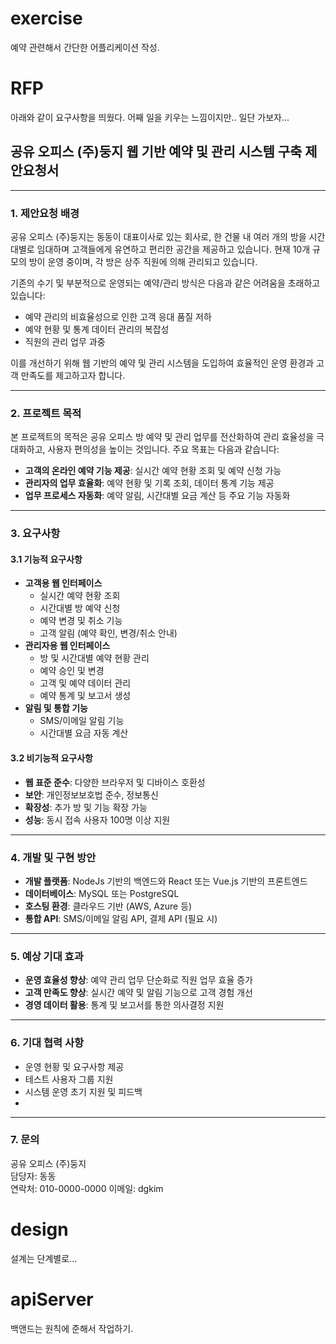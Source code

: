 # exercise
 예약 관련해서 간단한 어플리케이션 작성.

# RFP
아래와 같이 요구사항을 띄웠다. 어째 일을 키우는 느낌이지만.. 일단 가보자...

## 공유 오피스 (주)둥지 웹 기반 예약 및 관리 시스템 구축 제안요청서

---

### 1. 제안요청 배경
공유 오피스 (주)둥지는 동동이 대표이사로 있는 회사로, 한 건물 내 여러 개의 방을 시간대별로 임대하며 고객들에게 유연하고 편리한 공간을 제공하고 있습니다. 현재 10개 규모의 방이 운영 중이며, 각 방은 상주 직원에 의해 관리되고 있습니다.

기존의 수기 및 부분적으로 운영되는 예약/관리 방식은 다음과 같은 어려움을 초래하고 있습니다:
- 예약 관리의 비효율성으로 인한 고객 응대 품질 저하
- 예약 현황 및 통계 데이터 관리의 복잡성
- 직원의 관리 업무 과중

이를 개선하기 위해 웹 기반의 예약 및 관리 시스템을 도입하여 효율적인 운영 환경과 고객 만족도를 제고하고자 합니다.

---

### 2. 프로젝트 목적
본 프로젝트의 목적은 공유 오피스 방 예약 및 관리 업무를 전산화하여 관리 효율성을 극대화하고, 사용자 편의성을 높이는 것입니다. 주요 목표는 다음과 같습니다:
- **고객의 온라인 예약 기능 제공**: 실시간 예약 현황 조회 및 예약 신청 가능
- **관리자의 업무 효율화**: 예약 현황 및 기록 조회, 데이터 통계 기능 제공
- **업무 프로세스 자동화**: 예약 알림, 시간대별 요금 계산 등 주요 기능 자동화

---

### 3. 요구사항

#### 3.1 기능적 요구사항
- **고객용 웹 인터페이스**
  - 실시간 예약 현황 조회
  - 시간대별 방 예약 신청
  - 예약 변경 및 취소 기능
  - 고객 알림 (예약 확인, 변경/취소 안내)
- **관리자용 웹 인터페이스**
  - 방 및 시간대별 예약 현황 관리
  - 예약 승인 및 변경
  - 고객 및 예약 데이터 관리
  - 예약 통계 및 보고서 생성
- **알림 및 통합 기능**
  - SMS/이메일 알림 기능
  - 시간대별 요금 자동 계산

#### 3.2 비기능적 요구사항
- **웹 표준 준수**: 다양한 브라우저 및 디바이스 호환성
- **보안**: 개인정보보호법 준수, 정보통신
- **확장성**: 추가 방 및 기능 확장 가능
- **성능**: 동시 접속 사용자 100명 이상 지원

---

### 4. 개발 및 구현 방안
- **개발 플랫폼**: NodeJs 기반의 백엔드와 React 또는 Vue.js 기반의 프론트엔드
- **데이터베이스**: MySQL 또는 PostgreSQL
- **호스팅 환경**: 클라우드 기반 (AWS, Azure 등)
- **통합 API**: SMS/이메일 알림 API, 결제 API (필요 시)

---

### 5. 예상 기대 효과
- **운영 효율성 향상**: 예약 관리 업무 단순화로 직원 업무 효율 증가
- **고객 만족도 향상**: 실시간 예약 및 알림 기능으로 고객 경험 개선
- **경영 데이터 활용**: 통계 및 보고서를 통한 의사결정 지원

---

### 6. 기대 협력 사항
- 운영 현황 및 요구사항 제공
- 테스트 사용자 그룹 지원
- 시스템 운영 초기 지원 및 피드백
- 
---

### 7. 문의
공유 오피스 (주)둥지  
담당자: 동동  
연락처: 010-0000-0000 
이메일: dgkim 


# design
 설계는 단계별로...

# apiServer
 백앤드는 원칙에 준해서 작업하기.

